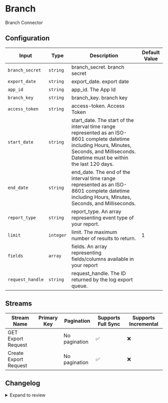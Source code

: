 # Branch
Branch Connector

## Configuration

| Input | Type | Description | Default Value |
|-------|------|-------------|---------------|
| `branch_secret` | `string` | branch_secret. branch secret |  |
| `export_date` | `string` | export_date. export date |  |
| `app_id` | `string` | app_id. The App Id |  |
| `branch_key` | `string` | branch_key. branch key |  |
| `access_token` | `string` | access-token. Access Token  |  |
| `start_date` | `string` | start_date. The start of the interval time range represented as an ISO-8601 complete datetime including Hours, Minutes, Seconds, and Milliseconds. Datetime must be within the last 120 days. |  |
| `end_date` | `string` | end_date. The end of the interval time range represented as an ISO-8601 complete datetime including Hours, Minutes, Seconds, and Milliseconds. |  |
| `report_type` | `string` | report_type. An array representing event type of your report. |  |
| `limit` | `integer` | limit. The maximum number of results to return. | 1 |
| `fields` | `array` | fields. An array representing fields/columns available in your report |  |
| `request_handle` | `string` | request_handle. The ID returned by the log export queue. |  |

## Streams
| Stream Name | Primary Key | Pagination | Supports Full Sync | Supports Incremental |
|-------------|-------------|------------|---------------------|----------------------|
| GET Export Request |  | No pagination | ✅ |  ❌  |
| Create Export Request |  | No pagination | ✅ |  ❌  |

## Changelog

<details>
  <summary>Expand to review</summary>

| Version          | Date              | Pull Request | Subject        |
|------------------|-------------------|--------------|----------------|
| 0.0.1 | 2024-10-10 | | Initial release by [@itsxdamdam](https://github.com/itsxdamdam) via Connector Builder |

</details>
